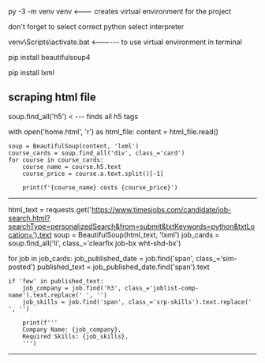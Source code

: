 py -3 -m venv venv  <--- creates virtual environment for the project

don't forget to select correct python select interpreter 

venv\Scripts\activate.bat <------ to use virtual environment in terminal

pip install beautifulsoup4

pip install lxml




scraping html file
--------------------------------------------------------------------------------
soup.find_all('h5') < --- finds all h5 tags


with open('home.html', 'r') as html_file:
    content = html_file.read()
    
    soup = BeautifulSoup(content, 'lxml')
    course_cards = soup.find_all('div', class_='card')
    for course in course_cards:
        course_name = course.h5.text
        course_price = course.a.text.split()[-1]

        print(f'{course_name} costs {course_price}')

--------------------------------------------------------------------------------------

html_text = requests.get('https://www.timesjobs.com/candidate/job-search.html?searchType=personalizedSearch&from=submit&txtKeywords=python&txtLocation=').text
soup = BeautifulSoup(html_text, 'lxml')
job_cards = soup.find_all('li', class_='clearfix job-bx wht-shd-bx')

for job in job_cards:
    job_published_date = job.find('span', class_='sim-posted')
    published_text = job_published_date.find('span').text

    if 'few' in published_text:
        job_company = job.find('h3', class_='joblist-comp-name').text.replace(' ', '')
        job_skills = job.find('span', class_='srp-skills').text.replace(' ', '')

        print(f'''
        Company Name: {job_company},
        Required Skills: {job_skills},
        ''')

--------------------------------------------------------------------------------------------



